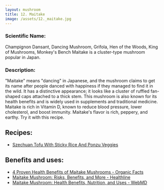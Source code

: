 ```yaml
---
layout: mushroom
title: 12. Maitake
image: /assets/12._maitake.jpg
---
```


### Scientific Name:
Champignon Dansant, Dancing Mushroom, Grifola, Hen of the Woods, King of Mushrooms, Monkey's Bench Maitake is a cluster-type mushroom popular in Japan.

### Description:
"Maitake" means "dancing" in Japanese, and the mushroom claims to get its name after people danced with happiness if they managed to find it in the wild. It has a distinctive appearance; it looks like a cluster of ruffled fan-shaped caps attached to a thick stem. This mushroom is also known for its health benefits and is widely used in supplements and traditional medicine. Maitake is rich in Vitamin D, known to reduce blood pressure, lower cholesterol, and boost immunity. Maitake's flavor is rich, peppery, and earthy. Try it with this  recipe.

## Recipes:
- [Szechuan Tofu With Sticky Rice And Ponzu Veggies](https://www.sidechef.com/de/recipes/4790/szechuan_tofu_with_sticky_rice_and_ponzu_veggies/)

## Benefits and uses:
- [4 Proven Health Benefits of Maitake Mushrooms - Organic Facts](https://www.organicfacts.net/maitake-mushrooms.html)
- [Maitake Mushroom: Risks, Benefits, and More - Healthline](https://www.healthline.com/health/food-nutrition/maitake-mushroom)
- [Maitake Mushroom: Health Benefits, Nutrition, and Uses - WebMD](https://www.webmd.com/diet/maitake-mushroom-health-benefits)
